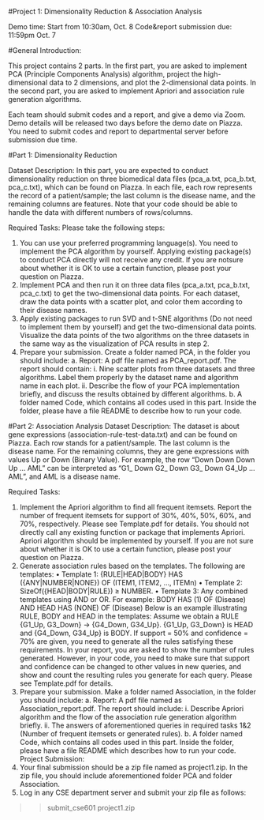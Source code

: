 #Project 1: Dimensionality Reduction & Association Analysis

Demo time: Start from 10:30am, Oct. 8
Code&report submission due: 11:59pm Oct. 7

#General Introduction:

This project contains 2 parts. In the first part, you are asked to implement PCA (Principle Components Analysis) algorithm, project the high-dimensional data to 2 dimensions, and plot the 2-dimensional data points. In the second part, you are asked to implement Apriori and association rule generation algorithms.

Each team should submit codes and a report, and give a demo via Zoom. Demo details will be released two days before the demo date on Piazza. You need to submit codes and report to departmental server before submission due time.

#Part 1: Dimensionality Reduction

Dataset Description:
In this part, you are expected to conduct dimensionality reduction on three biomedical data files (pca_a.txt, pca_b.txt, pca_c.txt), which can be found on Piazza. In each file, each row represents the record of a patient/sample; the last column is the disease name, and the remaining columns are features. Note that your code should be able to handle the data with different numbers of rows/columns.

Required Tasks:
Please take the following steps:
1. You can use your preferred programming language(s). You need to implement the PCA algorithm by yourself. Applying existing package(s) to conduct PCA directly will not receive any credit. If you are notsure about whether it is OK to use a certain function, please post your question on Piazza.
2. Implement PCA and then run it on three data files (pca_a.txt, pca_b.txt, pca_c.txt) to get the two-dimensional data points. For each dataset, draw the data points with a scatter plot, and color them according to their disease names.
3. Apply existing packages to run SVD and t-SNE algorithms (Do not need to implement them by yourself) and get the two-dimensional data points. Visualize the data points of the two algorithms on the three datasets in the same way as the visualization of PCA results in step 2.
4. Prepare your submission. Create a folder named PCA, in the folder you should include:
  a. Report: A pdf file named as PCA_report.pdf. The report should contain:
    i. Nine scatter plots from three datasets and three algorithms. Label them properly by the dataset name and algorithm name in each plot.
    ii. Describe the flow of your PCA implementation briefly, and discuss the results obtained by different algorithms.
  b. A folder named Code, which contains all codes used in this part. Inside the folder, please have a file README to describe how to run your code.
  
  
#Part 2: Association Analysis
Dataset Description:
The dataset is about gene expressions (association-rule-test-data.txt) and can be found on Piazza. Each row stands for a patient/sample. The last column is the disease name. For the remaining columns, they are gene expressions with values Up or Down (Binary Value). For example, the row “Down Down Down Up … AML” can be interpreted as “G1_ Down G2_ Down G3_ Down G4_Up … AML”, and AML is a disease name. 

Required Tasks:
1. Implement the Apriori algorithm to find all frequent itemsets. Report the number of frequent itemsets for support of 30%, 40%, 50%, 60%, and 70%, respectively. Please see Template.pdf for details. You should not directly call any existing function or package that implements Apriori. Apriori algorithm should be implemented by yourself. If you are not sure about whether it is OK to use a certain function, please post your question on Piazza.
2. Generate association rules based on the templates. The following are templates:
• Template 1: {RULE|HEAD|BODY} HAS ({ANY|NUMBER|NONE}) OF
(ITEM1, ITEM2, ..., ITEMn)
• Template 2: SizeOf({HEAD|BODY|RULE}) ≥ NUMBER.
• Template 3: Any combined templates using AND or OR. For example:
BODY HAS (1) OF (Disease) AND HEAD HAS (NONE) OF (Disease)
Below is an example illustrating RULE, BODY and HEAD in the templates:
Assume we obtain a RULE {G1_Up, G3_Down} → {G4_Down, G34_Up}.
{G1_Up, G3_Down} is HEAD and {G4_Down, G34_Up} is BODY.
If support = 50% and confidence = 70% are given, you need to generate all the
rules satisfying these requirements. In your report, you are asked to show the
number of rules generated. However, in your code, you need to make sure that
support and confidence can be changed to other values in new queries, and show
and count the resulting rules you generate for each query. Please see Template.pdf
for details.
3. Prepare your submission. Make a folder named Association, in the folder you
should include:
a. Report: A pdf file named as Association_report.pdf. The report should
include:
i. Describe Apriori algorithm and the flow of the association rule
generation algorithm briefly.
ii. The answers of aforementioned queries in required tasks 1&2
(Number of frequent itemsets or generated rules).
b. A folder named Code, which contains all codes used in this part. Inside the
folder, please have a file README which describes how to run your code.
Project Submission:
1. Your final submission should be a zip file named as project1.zip. In the zip file,
you should include aforementioned folder PCA and folder Association.
2. Log in any CSE department server and submit your zip file as follows:
>> submit_cse601 project1.zip
